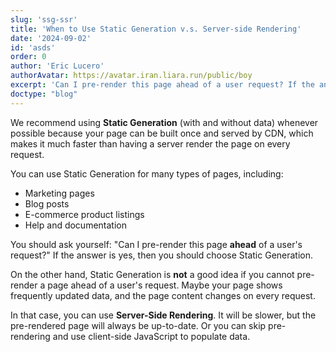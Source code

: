 ```yaml
---
slug: 'ssg-ssr'
title: 'When to Use Static Generation v.s. Server-side Rendering'
date: '2024-09-02'
id: 'asds'
order: 0
author: 'Eric Lucero'
authorAvatar: https://avatar.iran.liara.run/public/boy
excerpt: 'Can I pre-render this page ahead of a user request? If the answer is yes, then you should choose Static Generation.'
doctype: "blog"
---
```


We recommend using **Static Generation** (with and without data) whenever possible because your page can be built once and served by CDN, which makes it much faster than having a server render the page on every request.

You can use Static Generation for many types of pages, including:

- Marketing pages
- Blog posts
- E-commerce product listings
- Help and documentation

You should ask yourself: "Can I pre-render this page **ahead** of a user's request?" If the answer is yes, then you should choose Static Generation.

On the other hand, Static Generation is **not** a good idea if you cannot pre-render a page ahead of a user's request. Maybe your page shows frequently updated data, and the page content changes on every request.

In that case, you can use **Server-Side Rendering**. It will be slower, but the pre-rendered page will always be up-to-date. Or you can skip pre-rendering and use client-side JavaScript to populate data.